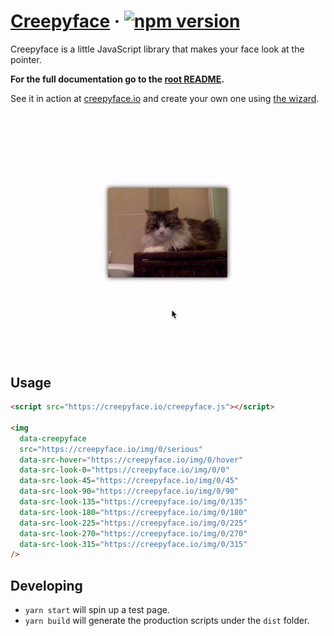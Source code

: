 # [Creepyface](https://creepyface.io) &middot; [![npm version](https://img.shields.io/npm/v/creepyface.svg?style=flat)](https://www.npmjs.com/package/creepyface)

Creepyface is a little JavaScript library that makes your face look at the pointer.

**For the full documentation go to the [root README](https://github.com/4lejandrito/creepyface).**

See it in action at [creepyface.io](https://creepyface.io) and create your own one using [the wizard](https://creepyface.io/create).

![Example animated gif of a face looking at the pointer](https://github.com/4lejandrito/creepyface/raw/master/example.gif)

## Usage

```html
<script src="https://creepyface.io/creepyface.js"></script>

<img
  data-creepyface
  src="https://creepyface.io/img/0/serious"
  data-src-hover="https://creepyface.io/img/0/hover"
  data-src-look-0="https://creepyface.io/img/0/0"
  data-src-look-45="https://creepyface.io/img/0/45"
  data-src-look-90="https://creepyface.io/img/0/90"
  data-src-look-135="https://creepyface.io/img/0/135"
  data-src-look-180="https://creepyface.io/img/0/180"
  data-src-look-225="https://creepyface.io/img/0/225"
  data-src-look-270="https://creepyface.io/img/0/270"
  data-src-look-315="https://creepyface.io/img/0/315"
/>
```

## Developing

- `yarn start` will spin up a test page.
- `yarn build` will generate the production scripts under the `dist` folder.
